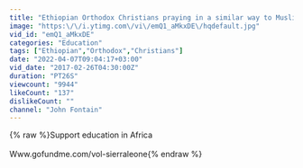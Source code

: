 ```yaml
---
title: "Ethiopian Orthodox Christians praying in a similar way to Muslims."
image: "https:\/\/i.ytimg.com\/vi\/emQ1_aMkxDE\/hqdefault.jpg"
vid_id: "emQ1_aMkxDE"
categories: "Education"
tags: ["Ethiopian","Orthodox","Christians"]
date: "2022-04-07T09:04:17+03:00"
vid_date: "2017-02-26T04:30:00Z"
duration: "PT26S"
viewcount: "9944"
likeCount: "137"
dislikeCount: ""
channel: "John Fontain"
---
```

{% raw %}Support education in Africa<br /><br />Www.gofundme.com/vol-sierraleone{% endraw %}
